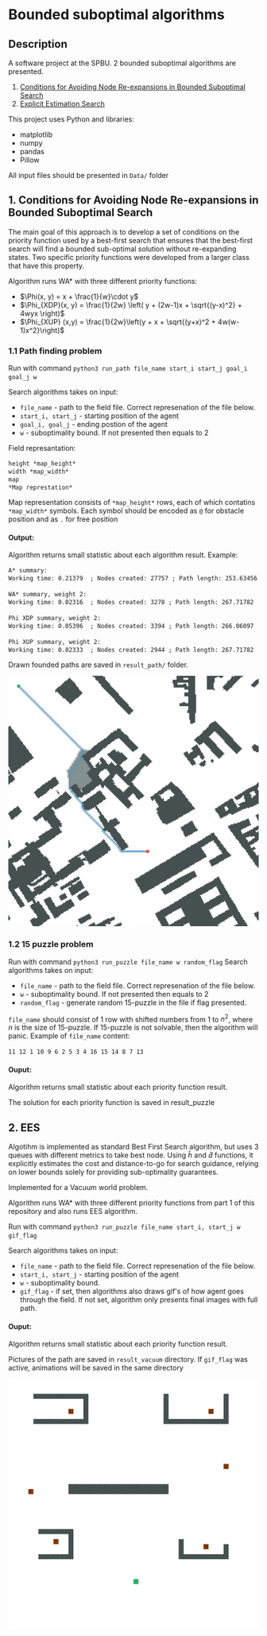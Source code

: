 # Bounded suboptimal algorithms

## Description

A software project at the SPBU. 
2 bounded suboptimal algorithms are presented.

1. [Conditions for Avoiding Node Re-expansions in Bounded Suboptimal Search](https://www.ijcai.org/proceedings/2019/0170.pdf)
2. [Explicit Estimation Search](https://www.aaai.org/ocs/index.php/IJCAI/IJCAI11/paper/viewFile/3366/3588)

This project uses Python and libraries:

- matplotlib
- numpy
- pandas
- Pillow

All input files should be presented in `Data/` folder

## 1. Conditions for Avoiding Node Re-expansions in Bounded Suboptimal Search

The main goal of this approach is to develop a set of conditions on the priority function used by a best-first search that ensures that the best-first search will find a bounded sub-optimal solution without re-expanding states. Two specific priority functions were developed from a larger class that have this property.

Algorithm runs WA* with three different priority functions:
- $\Phi(x, y) = x + \frac{1}{w}\cdot y$
- $\Phi_{XDP}(x, y) = \frac{1}{2w} \left( y + (2w-1)x + \sqrt{(y-x)^2} + 4wyx \right)$
- $\Phi_{XUP} (x,y) = \frac{1}{2w}\left(y + x + \sqrt{(y+x)^2 + 4w(w-1)x^2}\right)$

### 1.1 Path finding problem
Run with command `python3 run_path file_name start_i start_j goal_i goal_j w`

Search algorithms takes on input:
- `file_name` - path to the field file. Correct represenation of the file below.
- `start_i, start_j` - starting position of the agent
- `goal_i, goal_j` - ending postion of the agent
- `w` - suboptimality bound. If not presented then equals to 2

Field represantation:
```
height *map_height*
width *map_width*
map
*Map represtation*
```
Map representation consists of `*map_height*` rows, each of which contatins `*map_width*` symbols. Each symbol should be encoded as `@` for obstacle position and as `.` for free position

#### Output:

Algorithm returns small statistic about each algorithm result. Example:

```
A* summary:
Working time: 0.21379  ; Nodes created: 27757 ; Path length: 253.63456

WA* summary, weight 2:
Working time: 0.02316  ; Nodes created: 3278 ; Path length: 267.71782

Phi XDP summary, weight 2:
Working time: 0.05396  ; Nodes created: 3394 ; Path length: 266.06097

Phi XUP summary, weight 2:
Working time: 0.02333  ; Nodes created: 2944 ; Path length: 267.71782
```

Drawn founded paths are saved in `result_path/` folder.

![Пример отрисовки](/result_path/phi_xdp)

### 1.2 15 puzzle problem
Run with command `python3 run_puzzle file_name w random_flag`
Search algorithms takes on input:
- `file_name` - path to the field file. Correct represenation of the file below.
- `w` - suboptimality bound. If not presented then equals to 2
- `random_flag` - generate random 15-puzzle in the file if flag presented.

`file_name` should consist of 1 row with shifted numbers from 1 to $n^2$, where $n$ is the size of 15-puzzle. If 15-puzzle is not solvable, then the algorithm will panic. Example of `file_name` content:

`11 12 1 10 9 6 2 5 3 4 16 15 14 8 7 13`

#### Ouput:

Algorithm returns small statistic about each priority function result.

The solution for each priority function is saved in result_puzzle 



## 2. EES

Algotihm is implemented as standard Best First Search algorithm, but uses 3 queues with different metrics to take best node. Using $\hat{h}$ and $\hat{d}$ functions, it explicitly estimates the cost and distance-to-go for search guidance, relying on lower bounds solely for providing sub-optimality guarantees. 

Implemented for a Vacuum world problem.

Algorithm runs WA* with three different priority functions from part 1 of this repository and also runs EES algorithm.

Run with command `python3 run_puzzle file_name start_i, start_j w gif_flag`

Search algorithms takes on input:
- `file_name` - path to the field file. Correct represenation of the file below.
- `start_i, start_j` - starting position of the agent
- `w` - suboptimality bound.
- `gif_flag` - if set, then algorithms also draws gif's of how agent goes through the field. If not set, algorithm only presents final images with full path.

#### Ouput:

Algorithm returns small statistic about each priority function result.

Pictures of the path are saved in `result_vacuum` directory. If `gif_flag` was active, animations will be saved in the same directory

![Пример отрисовки](/result_vacuum/ees.gif)